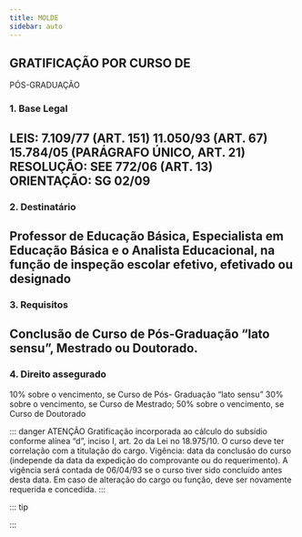 ```yaml
---
title: MOLDE
sidebar: auto
---
```


## GRATIFICAÇÃO POR CURSO DE
PÓS-GRADUAÇÃO

### 1. Base Legal
LEIS:
7.109/77 (ART. 151)
11.050/93 (ART. 67)
15.784/05 (PARÁGRAFO
ÚNICO, ART. 21)
RESOLUÇÃO:
SEE 772/06 (ART. 13)
ORIENTAÇÃO:
SG 02/09
---

### 2. Destinatário
Professor de
Educação Básica,
Especialista em
Educação Básica e o
Analista Educacional,
na função de inspeção
escolar efetivo, efetivado
ou designado
---

### 3. Requisitos
Conclusão de Curso de
Pós-Graduação “lato
sensu”, Mestrado
ou Doutorado.
---

### 4. Direito assegurado
10% sobre o vencimento,
se Curso de Pós-
Graduação “lato sensu”
30% sobre o vencimento,
se Curso de Mestrado;
50% sobre o vencimento,
se Curso de Doutorado


::: danger ATENÇÃO
Gratificação incorporada ao cálculo do subsídio conforme alínea “d”, inciso I, art. 2o da Lei no 18.975/10.
O curso deve ter correlação com a titulação do cargo. Vigência: data da conclusão do curso (independe da data da
expedição do comprovante ou do requerimento). A vigência será contada de 06/04/93 se o curso tiver sido concluído
antes desta data. Em caso de alteração do cargo ou função, deve ser novamente requerida e concedida.
:::

::: tip

:::
